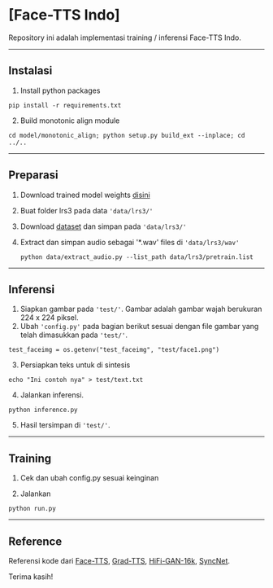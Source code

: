 # [Face-TTS Indo]

Repository ini adalah implementasi training / inferensi Face-TTS Indo.

---
## Instalasi

1. Install python packages
```
pip install -r requirements.txt
```

2. Build monotonic align module
```
cd model/monotonic_align; python setup.py build_ext --inplace; cd ../..
```

---
## Preparasi
1. Download trained model weights <a href="https://www.kaggle.com/datasets/riozulfandy04/facetts">disini</a>

2. Buat folder lrs3 pada data `'data/lrs3/'`

2. Download <a href="https://www.kaggle.com/datasets/riozulfandy/pblfinaldataset">dataset</a> dan simpan pada `'data/lrs3/'`

3. Extract dan simpan audio sebagai '*.wav' files di `'data/lrs3/wav'`
   ```
   python data/extract_audio.py --list_path data/lrs3/pretrain.list
   ```

---
## Inferensi

1. Siapkan gambar pada `'test/'`. Gambar adalah gambar wajah berukuran 224 x 224 piksel.
2. Ubah `'config.py'` pada bagian berikut sesuai dengan file gambar yang telah dimasukkan pada `'test/'`.
```
test_faceimg = os.getenv("test_faceimg", "test/face1.png")
```
3. Persiapkan teks untuk di sintesis
```
echo "Ini contoh nya" > test/text.txt
```
4. Jalankan inferensi.
```
python inference.py
```
5. Hasil tersimpan di `'test/'`.

--- 
## Training

1. Cek dan ubah config.py sesuai keinginan

2. Jalankan
```
python run.py
```

---
## Reference
Referensi kode dari
<a href="https://github.com/naver-ai/facetts">Face-TTS</a>,
<a href="https://github.com/huawei-noah/Speech-Backbones/tree/main/Grad-TTS">Grad-TTS</a>, 
<a href="https://github.com/bshall/hifigan">HiFi-GAN-16k</a>, 
<a href="https://github.com/joonson/syncnet_trainer">SyncNet</a>.

Terima kasih!
